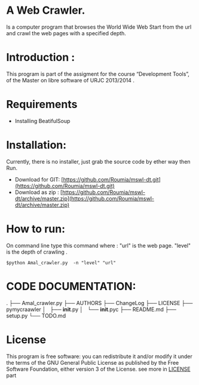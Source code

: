 A Web Crawler.
==============

Is a computer program that browses the World Wide Web Start from the url and crawl the web pages with a specified depth.

  Introduction :
=============
   This program is  part of the assigment for the course “Development Tools”, of the Master on libre software of URJC 2013/2014 .


  Requirements
=============
   * Installing  BeatifulSoup 

 Installation:
=============

   Currently, there is no installer, just grab the source code  by ether way then Run.
  * Download for GIT: [https://github.com/Roumia/mswl-dt.git](https://github.com/Roumia/mswl-dt.git)
  * Download as zip : [https://github.com/Roumia/mswl-dt/archive/master.zip](https://github.com/Roumia/mswl-dt/archive/master.zip)

 How to run:
===========

   On command line type this command where :
   "url" is the web page.
   "level" is the depth of crawling .

    $python Amal_crawler.py  -n "level" "url"
 CODE DOCUMENTATION:
=====================
.
├── Amal_crawler.py
├── AUTHORS
├── ChangeLog
├── LICENSE
├── pymycraawler
│   ├── __init__.py
│   └── __init__.pyc
├── README.md
├── setup.py
└── TODO.md



 License
========

  This program is free software: you can redistribute it and/or modify
    it under the terms of the GNU General Public License as published by
    the Free Software Foundation, either version 3 of the License.
    see more in [LICENSE](https://github.com/Roumia/mswl-dt/blob/master/LICENSE) part

